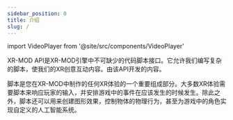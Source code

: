 ```yaml
---
sidebar_position: 0
title: 介绍
slug: /
---
```


import VideoPlayer from '@site/src/components/VideoPlayer'

<VideoPlayer src="./static/videos/multiplayer.mp4" className="custom-video-showcase" />

XR-MOD API是XR-MOD引擎中不可缺少的代码脚本接口。它允许我们编写复杂的脚本，使我们的XR创意互动内容。由该API开发的内容。

脚本是您在XR-MOD中制作的任何XR体验的一个重要组成部分。大多数XR体验需要脚本来响应玩家的输入，并安排游戏中的事件在应该发生的时候发生。除此之外，脚本还可以用来创建图形效果，控制物体的物理行为，甚至为游戏中的角色实现自定义的人工智能系统。